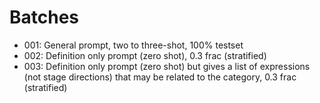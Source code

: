# Batches
- 001: General prompt, two to three-shot, 100% testset
- 002: Definition only prompt (zero shot), 0.3 frac (stratified)
- 003: Definition only prompt (zero shot) but gives a list of expressions (not stage directions) that may be related to the category, 0.3 frac (stratified)